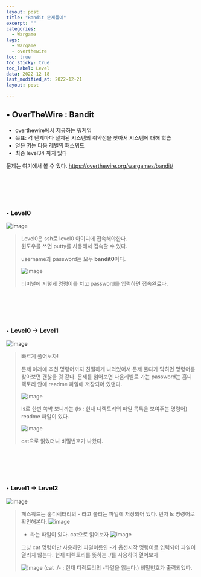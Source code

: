 ```yaml
---
layout: post
title: "Bandit 문제풀이"
excerpt: ""
categories:
  - Wargame
tags:
  - Wargame
  - overthewire
toc: true
toc_sticky: true
toc_label: Level
data: 2022-12-18
last_modified_at: 2022-12-21
layout: post

---
```


## • OverTheWire : Bandit

- overthewire에서 제공하는 워게임
- 목표: 각 단계마다 설계된 시스템의 취약점을 찾아서 시스템에 대해 학습
- 얻은 키는 다음 레벨의 패스워드
- 최종 level34 까지 있다

문제는 여기에서 볼 수 있다.
https://overthewire.org/wargames/bandit/

<br>
<br>
<br>
<br>

### ‣ Level0
![image](https://user-images.githubusercontent.com/75174129/208720063-49739865-a02d-4418-9021-e7bb22fa0ab0.png)
>
>Level0은 ssh로 level0 아이디에 접속해야한다.  
>윈도우를 쓰면 putty를 사용해서 접속할 수 있다.  
>
>username과 password는 모두 **bandit0**이다.
>
>
>![image](https://user-images.githubusercontent.com/75174129/208720262-918b4d9e-18f8-4cd2-9b3e-813e58658a39.png)
>
>터미널에 저렇게 명령어를 치고 password를 입력하면 접속완료다.
  
<br>
<br>
<br>
<br>
  
### ‣ Level0 → Level1

![image](https://user-images.githubusercontent.com/75174129/208720330-1cc37ddc-f04e-410d-86fe-be51f4c80287.png)

>
>빠르게 풀어보자!
>
>문제 아래에 추천 명령어까지 친절하게 나와있어서 문제 풀다가 막히면 명령어를 찾아보면 괜찮을 것 같다.
>문제를 읽어보면 
>다음레벨로 가는 password는 홈디렉토리 안에 readme 파일에 저장되어 있댄다.
>
>![image](https://user-images.githubusercontent.com/75174129/208720580-4f1dfc1f-4c36-4534-ac55-d3da480570f8.png)
>
>ls로 한번 쓱싹 보니까는 (ls : 현재 디렉토리의 파일 목록을 보여주는 명령어)
>readme 파일이 있다.
>
>![image](https://user-images.githubusercontent.com/75174129/208720655-3627a34a-8c6f-44bb-978f-17a98ca70d53.png)
>
>cat으로 읽었더니 비밀번호가 나왔다.
  
<br>
<br>
<br>
<br>
 
### ‣ Level1 → Level2
![image](https://user-images.githubusercontent.com/75174129/210130071-3ded4246-5b80-40db-a1ac-c4b018748b46.png)

>
> 패스워드는 홈디렉터리의 - 라고 불리는 파일에 저장되어 있다.
> 먼저 ls 명령어로 확인해본다.
> ![image](https://user-images.githubusercontent.com/75174129/210130124-679f7b65-0c0d-451f-aa7f-4add7619167b.png)
>
> - 라는 파일이 있다. cat으로 읽어보자
> ![image](https://user-images.githubusercontent.com/75174129/210130142-56fdd54e-871a-43f1-9d86-58ec9032262f.png)
> 
> 그냥 cat 명령어만 사용하면 파일이름인 -가 옵션시작 명령어로 입력되어 파일이 열리지 않는다.
> 현재 디렉토리를 뜻하는 ./를 사용하여 열어보자 
> 
> ![image](https://user-images.githubusercontent.com/75174129/210130219-d665c275-752c-40b2-a36d-7bc4802e5372.png)
> (cat ./- : 현재 디렉토리의 -파일을 읽는다.)
> 비밀번호가 출력되었따.


 
 
